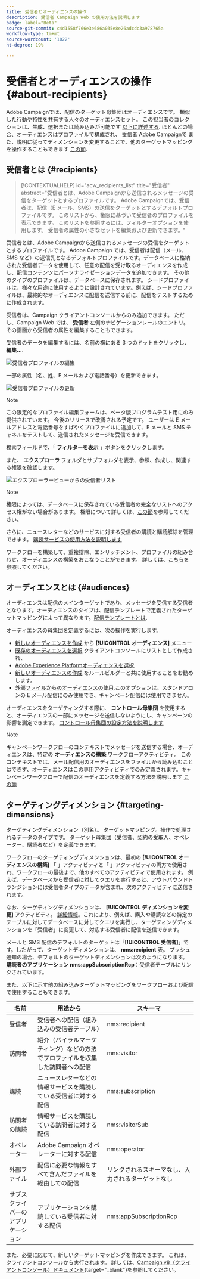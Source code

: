 ```yaml
---
title: 受信者とオーディエンスの操作
description: 受信者 Campaign Web の使用方法を説明します
badge: label="Beta"
source-git-commit: c4d1558f766e3e686a035e8e26adcdc3a978765a
workflow-type: tm+mt
source-wordcount: '1022'
ht-degree: 19%

---
```



# 受信者とオーディエンスの操作 {#about-recipients}

Adobe Campaignでは、配信のターゲット母集団はオーディエンスです。 類似した行動や特性を共有する人々のオーディエンスセット。 この担当者のコレクションは、生成、選択または読み込みが可能です [以下に詳述する](#audiences). ほとんどの場合、オーディエンスはプロファイルで構成され、 [受信者](#recipients) Adobe Campaignで また、説明に従ってディメンションを変更することで、他のターゲットマッピングを操作することもできます [この節](#targeting-dimensions).

## 受信者とは {#recipients}

>[!CONTEXTUALHELP]
>id="acw_recipients_list"
>title="受信者"
>abstract="受信者とは、Adobe Campaignから送信されるメッセージの受信をターゲットとするプロファイルです。 Adobe Campaignでは、受信者は、配信（E メール、SMS）の送信をターゲットとするデフォルトプロファイルです。 このリストから、権限に基づいて受信者のプロファイルを表示できます。 このリストを参照するには、フィルターオプションを使用します。 受信者の属性の小さなセットを編集および更新できます。"

受信者とは、Adobe Campaignから送信されるメッセージの受信をターゲットとするプロファイルです。 Adobe Campaign では、受信者は配信（メール、SMS など）の送信先となるデフォルトプロファイルです。データベースに格納された受信者データを使用して、任意の配信を受け取るオーディエンスを作成し、配信コンテンツにパーソナライゼーションデータを追加できます。 その他のタイプのプロファイルは、データベースに保存されます。 シードプロファイルは、様々な用途に使用するように設計されています。例えば、シードプロファイルは、最終的なオーディエンスに配信を送信する前に、配信をテストするために作成されます。

受信者は、Campaign クライアントコンソールからのみ追加できます。 ただし、Campaign Web では、 **受信者** 左側のナビゲーションレールのエントリ。 その画面から受信者の属性を編集することもできます。

受信者のデータを編集するには、名前の横にある 3 つのドットをクリックし、 **編集…**.

![受信者プロファイルの編集](assets/recipient-edit.png)

一部の属性（名、姓、E メールおよび電話番号）を更新できます。

![受信者プロファイルの更新](assets/recipient-update.png)

>[!NOTE]
>
>この限定的なプロファイル編集フォームは、ベータ版プログラムテスト用にのみ提供されています。 今後のリリースで改善される予定です。 ユーザーは E メールアドレスと電話番号をすばやくプロファイルに追加して、E メールと SMS チャネルをテストして、送信されたメッセージを受信できます。

検索フィールドで、「 **フィルターを表示** 」ボタンをクリックします。

また、 **エクスプローラ** フォルダとサブフォルダを表示、参照、作成し、関連する権限を確認します。

![エクスプローラービューからの受信者リスト](assets/recipients-from-explorer.png)

>[!NOTE]
>
>権限によっては、データベースに保存されている受信者の完全なリストへのアクセス権がない場合があります。 権限について詳しくは、[この節](../get-started/permissions.md)を参照してください。

さらに、ニュースレターなどのサービスに対する受信者の購読と購読解除を管理できます。 [購読サービスの使用方法を説明します](manage-services.md)

ワークフローを構築して、重複排除、エンリッチメント、プロファイルの組み合わせ、オーディエンスの構築をおこなうことができます。 詳しくは、[こちら](../workflows/gs-workflows.md)を参照してください。

## オーディエンスとは {#audiences}

オーディエンスは配信のメインターゲットであり、メッセージを受信する受信者となります。オーディエンスのタイプは、配信テンプレートで定義されたターゲットマッピングによって異なります。[配信テンプレートとは](../msg/delivery-template.md).

オーディエンスの母集団を定義するには、次の操作を実行します。

* [新しいオーディエンスを作成](create-audience.md) から **[!UICONTROL オーディエンス]** メニュー
* [既存のオーディエンスを選択](add-audience.md) クライアントコンソールにリストとして作成され、
* [Adobe Experience Platformオーディエンスを選択](aep-audience.md),
* [新しいオーディエンスの作成](segment-builder.md) をルールビルダーと共に使用することをお勧めします。
* [外部ファイルからのオーディエンスの使用](file-audience.md).このオプションは、スタンドアロンの E メール配信にのみ使用でき、キャンペーン配信には使用できません。

オーディエンスをターゲティングする際に、 **コントロール母集団** を使用すると、オーディエンスの一部にメッセージを送信しないようにし、キャンペーンの影響を測定できます。 [コントロール母集団の設定方法を説明します](control-group.md)

>[!NOTE]
>
>キャンペーンワークフローのコンテキストでメッセージを送信する場合、オーディエンスは、特定の **オーディエンスの構築** ワークフローアクティビティ。 このコンテキストでは、メール配信用のオーディエンスをファイルから読み込むことはできず、オーディエンスはこの専用アクティビティでのみ定義されます。キャンペーンワークフローで配信のオーディエンスを定義する方法を説明します [この節](../workflows/activities/build-audience.md)

## ターゲティングディメンション {#targeting-dimensions}

ターゲティングディメンション（別名）。 ターゲットマッピング。操作で処理されるデータのタイプです。 ターゲット母集団（受信者、契約の受取人、オペレーター、購読者など）を定義できます。

ワークフローのターゲティングディメンションは、最初の **[!UICONTROL オーディエンスの構築]** 「 」アクティビティと「 」アクティビティの両方で使用され、ワークフローの最後まで、他のすべてのアクティビティで使用されます。 例えば、データベースから受信者に対してクエリを実行すると、アウトバウンドトランジションには受信者タイプのデータが含まれ、次のアクティビティに送信されます。

なお、ターゲティングディメンションは、 **[!UICONTROL ディメンションを変更]** アクティビティ。 [詳細情報](../workflows/activities/change-dimension.md)。これにより、例えば、購入や購読などの特定のテーブルに対してデータベースに対してクエリを実行し、ターゲティングディメンションを「受信者」に変更して、対応する受信者に配信を送信できます。

メールと SMS 配信のデフォルトのターゲットは「**[!UICONTROL 受信者]**」です。したがって、ターゲットディメンションは、 **nms:recipient** 表。 プッシュ通知の場合、デフォルトのターゲットディメンションは次のようになります。 **購読者のアプリケーション nms:appSubscriptionRcp**：受信者テーブルにリンクされています。

また、以下に示す他の組み込みターゲットマッピングをワークフローおよび配信で使用することもできます。

| 名前 | 用途から | スキーマ |
|---|---|---|
| 受信者 | 受信者への配信（組み込みの受信者テーブル） | nms:recipient |
| 訪問者 | 紹介（バイラルマーケティング）などの方法でプロファイルを収集した訪問者への配信 | mns:visitor |
| 購読 | ニュースレターなどの情報サービスを購読している受信者に対する配信 | nms:subscription |
| 訪問者の購読 | 情報サービスを購読している訪問者に対する配信 | nms:visitorSub |
| オペレーター | Adobe Campaign オペレーターに対する配信 | nms:operator |
| 外部ファイル | 配信に必要な情報をすべて含んだファイルを経由しての配信 | リンクされるスキーマなし、入力されるターゲットなし |
| サブスクライバーのアプリケーション | アプリケーションを購読している受信者に対する配信 | nms:appSubscriptionRcp |

また、必要に応じて、新しいターゲットマッピングを作成できます。 これは、クライアントコンソールから実行されます。 詳しくは、[Campaign v8（クライアントコンソール）ドキュメント](https://experienceleague.adobe.com/docs/campaign/campaign-v8/audience/add-profiles/target-mappings.html#new-mapping){target="_blank"}を参照してください。
